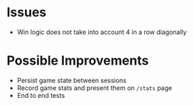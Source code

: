 # Issues

- Win logic does not take into account 4 in a row diagonally

# Possible Improvements

- Persist game state between sessions
- Record game stats and present them on `/stats` page
- End to end tests
